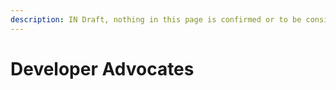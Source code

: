 ```yaml
---
description: IN Draft, nothing in this page is confirmed or to be considered final.
---
```


# Developer Advocates

